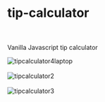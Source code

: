 # tip-calculator<br><br>

Vanilla Javascript tip calculator

![tipcalculator4laptop](https://user-images.githubusercontent.com/38325801/161969367-6fb0c5ce-e1d9-4a56-b7ab-bf2145b9b82b.png)<br><br>
![tipcalculator2](https://user-images.githubusercontent.com/38325801/161969419-a8f3f6c6-8ea7-4cb2-840e-99a65b7def7c.png)<br><br>
![tipcalculator3](https://user-images.githubusercontent.com/38325801/161969425-d318e4ab-cb4b-46a1-8fe3-7332c207b28b.png)<br><br>

